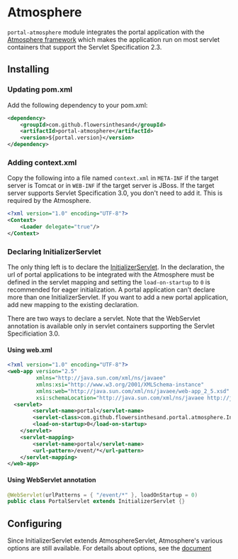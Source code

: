 # Atmosphere
`portal-atmosphere` module integrates the portal application with the [Atmosphere framework](https://github.com/atmosphere/atmosphere/) which makes the application run on most servlet containers that support the Servlet Specification 2.3. 

## Installing
### Updating pom.xml
Add the following dependency to your pom.xml:
```xml
<dependency>
    <groupId>com.github.flowersinthesand</groupId>
    <artifactId>portal-atmosphere</artifactId>
    <version>${portal.version}</version>
</dependency>
```

### Adding context.xml
Copy the following into a file named `context.xml` in `META-INF` if the target server is Tomcat or in `WEB-INF` if the target server is JBoss. If the target server supports Servlet Specification 3.0, you don't need to add it. This is required by the Atmosphere.
```xml
<?xml version="1.0" encoding="UTF-8"?>
<Context>
    <Loader delegate="true"/>
</Context>
```

### Declaring InitializerServlet
The only thing left is to declare the [InitializerServlet](https://github.com/flowersinthesand/portal-java/blob/master/atmosphere/src/main/java/com/github/flowersinthesand/portal/atmosphere/InitializerServlet.java). In the declaration, the url of portal applications to be integrated with the Atmosphere must be defined in the servlet mapping and setting the `load-on-startup` to `0` is recommended for eager initialization. A portal application can't declare more than one InitializerServlet. If you want to add a new portal application, add new mapping to the existing declaration.

There are two ways to declare a servlet. Note that the WebServlet annotation is available only in servlet containers supporting the Servlet Specificiation 3.0.

#### Using web.xml
```xml
<?xml version="1.0" encoding="UTF-8"?>
<web-app version="2.5" 
         xmlns="http://java.sun.com/xml/ns/javaee" 
         xmlns:xsi="http://www.w3.org/2001/XMLSchema-instance"
         xmlns:web="http://java.sun.com/xml/ns/javaee/web-app_2_5.xsd"
         xsi:schemaLocation="http://java.sun.com/xml/ns/javaee http://java.sun.com/xml/ns/javaee/web-app_2_5.xsd">
  <servlet>
		<servlet-name>portal</servlet-name>
		<servlet-class>com.github.flowersinthesand.portal.atmosphere.InitializerServlet</servlet-class>
		<load-on-startup>0</load-on-startup>
	</servlet>
	<servlet-mapping>
		<servlet-name>portal</servlet-name>
		<url-pattern>/event/*</url-pattern>
	</servlet-mapping>
</web-app>
```

#### Using WebServlet annotation
```java
@WebServlet(urlPatterns = { "/event/*" }, loadOnStartup = 0)
public class PortalServlet extends InitializerServlet {}
```

## Configuring
Since InitializerServlet extends AtmosphereServlet, Atmosphere's various options are still available. For details about options, see the [document](http://pastehtml.com/view/cgwfei5nu.html)
